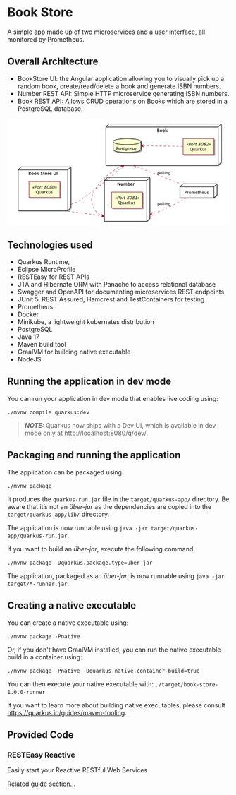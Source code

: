 # Book Store

A simple app made up of two microservices and a user interface, all monitored by Prometheus.

## Overall Architecture

* BookStore UI: the Angular application allowing you to visually pick up a random book, create/read/delete a book and generate ISBN numbers.
* Number REST API: Simple HTTP microservice generating ISBN numbers.
* Book REST API: Allows CRUD operations on Books which are stored in a PostgreSQL database.

![architecture](architecture.png)

## Technologies used 

* Quarkus Runtime,
* Eclipse MicroProfile
* RESTEasy for REST APIs 
* JTA and Hibernate ORM with Panache to access relational database 
* Swagger and OpenAPI for documenting microservices REST endpoints
* JUnit 5, REST Assured, Hamcrest and TestContainers for testing 
* Prometheus
* Docker 
* Minikube, a lightweight kubernates distribution
* PostgreSQL
* Java 17
* Maven build tool
* GraalVM for building native executable
* NodeJS 

## Running the application in dev mode

You can run your application in dev mode that enables live coding using:
```shell script
./mvnw compile quarkus:dev
```

> **_NOTE:_**  Quarkus now ships with a Dev UI, which is available in dev mode only at http://localhost:8080/q/dev/.

## Packaging and running the application

The application can be packaged using:
```shell script
./mvnw package
```
It produces the `quarkus-run.jar` file in the `target/quarkus-app/` directory.
Be aware that it’s not an _über-jar_ as the dependencies are copied into the `target/quarkus-app/lib/` directory.

The application is now runnable using `java -jar target/quarkus-app/quarkus-run.jar`.

If you want to build an _über-jar_, execute the following command:
```shell script
./mvnw package -Dquarkus.package.type=uber-jar
```

The application, packaged as an _über-jar_, is now runnable using `java -jar target/*-runner.jar`.

## Creating a native executable

You can create a native executable using: 
```shell script
./mvnw package -Pnative
```

Or, if you don't have GraalVM installed, you can run the native executable build in a container using: 
```shell script
./mvnw package -Pnative -Dquarkus.native.container-build=true
```

You can then execute your native executable with: `./target/book-store-1.0.0-runner`

If you want to learn more about building native executables, please consult https://quarkus.io/guides/maven-tooling.

## Provided Code

### RESTEasy Reactive

Easily start your Reactive RESTful Web Services

[Related guide section...](https://quarkus.io/guides/getting-started-reactive#reactive-jax-rs-resources)

